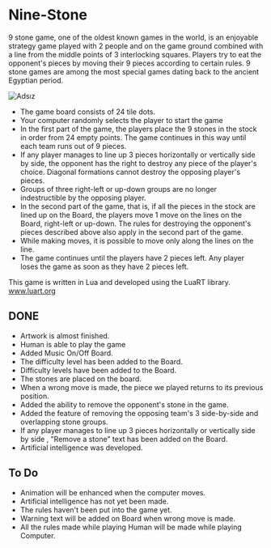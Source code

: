 # Nine-Stone
9 stone game, one of the oldest known games in the world, is an enjoyable strategy game played with 2 people and on the game ground combined with a line from the middle points of 3 interlocking squares. Players try to eat the opponent's pieces by moving their 9 pieces according to certain rules. 9 stone games are among the most special games dating back to the ancient Egyptian period.

![Adsız](https://github.com/co00kun/Nine-Stone/assets/35631378/465003ff-04cd-42ae-ac97-c0b9c1202b15)

- The game board consists of 24 tile dots.
- Your computer randomly selects the player to start the game
- In the first part of the game, the players place the 9 stones in the stock in order from 24 empty points. The game continues in this way until each team runs out of 9 pieces.
- If any player manages to line up 3 pieces horizontally or vertically side by side, the opponent has the right to destroy any piece of the player's choice. Diagonal formations cannot destroy the opposing player's pieces.
- Groups of three right-left or up-down groups are no longer indestructible by the opposing player.
- In the second part of the game, that is, if all the pieces in the stock are lined up on the Board, the players move 1 move on the lines on the Board, right-left or up-down. The rules for destroying the opponent's pieces described above also apply in the second part of the game.
- While making moves, it is possible to move only along the lines on the line.
- The game continues until the players have 2 pieces left. Any player loses the game as soon as they have 2 pieces left.

 This game is written in Lua and developed using the LuaRT library.  [www.luart.org ](https://www.luart.org)

 DONE
 -------
- Artwork is almost finished.
- Human is able to play the game
- Added Music On/Off Board.
- The difficulty level has been added to the Board.
- Difficulty levels have been added to the Board.
- The stones are placed on the board.
- When a wrong move is made, the piece we played returns to its previous position.
- Added the ability to remove the opponent's stone in the game.
- Added the feature of removing the opposing team's 3 side-by-side and overlapping stone groups.
- If any player manages to line up 3 pieces horizontally or vertically side by side , "Remove a stone" text has been added on the Board.
- Artificial intelligence was developed.


To Do
-------
- Animation will be enhanced when the computer moves.
- Artificial intelligence has not yet been made.
- The rules haven't been put into the game yet.
- Warning text will be added on Board when wrong move is made.
- All the rules made while playing Human will be made while playing Computer.
